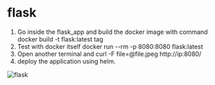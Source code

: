 # flask
1. Go inside the flask_app and build the docker image with command docker build -t flask:latest tag
2. Test with docker itself docker run --rm -p 8080:8080 flask:latest
3. Open another terminal and curl -F file=@file.jpeg http://ip:8080/
4. deploy the application using helm.

![flask](https://user-images.githubusercontent.com/20943390/151828748-8f6a274f-49f7-498e-8b55-0cc1eea5d605.PNG)

